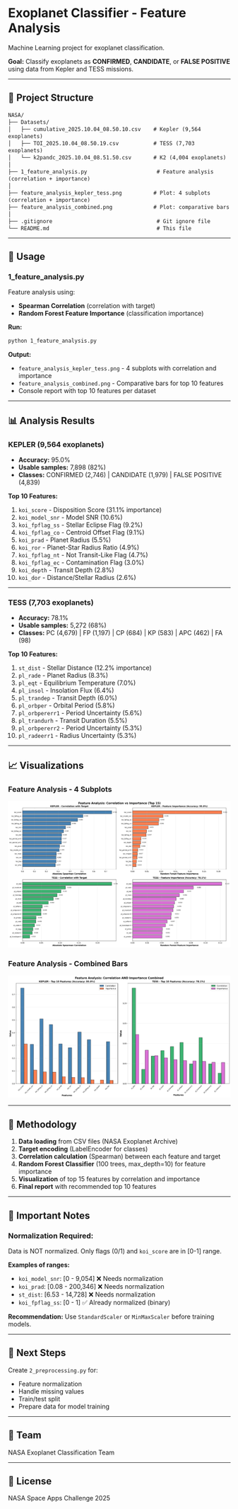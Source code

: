 # Exoplanet Classifier - Feature Analysis

Machine Learning project for exoplanet classification.

**Goal:** Classify exoplanets as **CONFIRMED**, **CANDIDATE**, or **FALSE POSITIVE** using data from Kepler and TESS missions.

---

## 📁 Project Structure

```
NASA/
├── Datasets/
│   ├── cumulative_2025.10.04_08.50.10.csv    # Kepler (9,564 exoplanets)
│   ├── TOI_2025.10.04_08.50.19.csv           # TESS (7,703 exoplanets)
│   └── k2pandc_2025.10.04_08.51.50.csv       # K2 (4,004 exoplanets)
│
├── 1_feature_analysis.py                      # Feature analysis (correlation + importance)
│
├── feature_analysis_kepler_tess.png          # Plot: 4 subplots (correlation + importance)
├── feature_analysis_combined.png             # Plot: comparative bars
│
├── .gitignore                                 # Git ignore file
└── README.md                                  # This file
```

---

## 🚀 Usage

### **1_feature_analysis.py**
Feature analysis using:
- **Spearman Correlation** (correlation with target)
- **Random Forest Feature Importance** (classification importance)

**Run:**
```bash
python 1_feature_analysis.py
```

**Output:**
- `feature_analysis_kepler_tess.png` - 4 subplots with correlation and importance
- `feature_analysis_combined.png` - Comparative bars for top 10 features
- Console report with top 10 features per dataset

---

## 📊 Analysis Results

### **KEPLER** (9,564 exoplanets)
- **Accuracy:** 95.0%
- **Usable samples:** 7,898 (82%)
- **Classes:** CONFIRMED (2,746) | CANDIDATE (1,979) | FALSE POSITIVE (4,839)

**Top 10 Features:**
1. `koi_score` - Disposition Score (31.1% importance)
2. `koi_model_snr` - Model SNR (10.6%)
3. `koi_fpflag_ss` - Stellar Eclipse Flag (9.2%)
4. `koi_fpflag_co` - Centroid Offset Flag (9.1%)
5. `koi_prad` - Planet Radius (5.5%)
6. `koi_ror` - Planet-Star Radius Ratio (4.9%)
7. `koi_fpflag_nt` - Not Transit-Like Flag (4.7%)
8. `koi_fpflag_ec` - Contamination Flag (3.0%)
9. `koi_depth` - Transit Depth (2.8%)
10. `koi_dor` - Distance/Stellar Radius (2.6%)

---

### **TESS** (7,703 exoplanets)
- **Accuracy:** 78.1%
- **Usable samples:** 5,272 (68%)
- **Classes:** PC (4,679) | FP (1,197) | CP (684) | KP (583) | APC (462) | FA (98)

**Top 10 Features:**
1. `st_dist` - Stellar Distance (12.2% importance)
2. `pl_rade` - Planet Radius (8.3%)
3. `pl_eqt` - Equilibrium Temperature (7.0%)
4. `pl_insol` - Insolation Flux (6.4%)
5. `pl_trandep` - Transit Depth (6.0%)
6. `pl_orbper` - Orbital Period (5.8%)
7. `pl_orbpererr1` - Period Uncertainty (5.6%)
8. `pl_trandurh` - Transit Duration (5.5%)
9. `pl_orbpererr2` - Period Uncertainty (5.3%)
10. `pl_radeerr1` - Radius Uncertainty (5.3%)

---

## 📈 Visualizations

### Feature Analysis - 4 Subplots
![Feature Analysis Kepler TESS](feature_analysis_kepler_tess.png)

### Feature Analysis - Combined Bars
![Feature Analysis Combined](feature_analysis_combined.png)

---

## 🔬 Methodology

1. **Data loading** from CSV files (NASA Exoplanet Archive)
2. **Target encoding** (LabelEncoder for classes)
3. **Correlation calculation** (Spearman) between each feature and target
4. **Random Forest Classifier** (100 trees, max_depth=10) for feature importance
5. **Visualization** of top 15 features by correlation and importance
6. **Final report** with recommended top 10 features

---

## 📝 Important Notes

### **Normalization Required:**
Data is NOT normalized. Only flags (0/1) and `koi_score` are in [0-1] range.

**Examples of ranges:**
- `koi_model_snr`: [0 - 9,054] ❌ Needs normalization
- `koi_prad`: [0.08 - 200,346] ❌ Needs normalization
- `st_dist`: [6.53 - 14,728] ❌ Needs normalization
- `koi_fpflag_ss`: [0 - 1] ✅ Already normalized (binary)

**Recommendation:** Use `StandardScaler` or `MinMaxScaler` before training models.

---

## 🎯 Next Steps

Create `2_preprocessing.py` for:
- Feature normalization
- Handle missing values
- Train/test split
- Prepare data for model training

---

## 👥 Team

NASA Exoplanet Classification Team

---

## 📄 License

NASA Space Apps Challenge 2025
